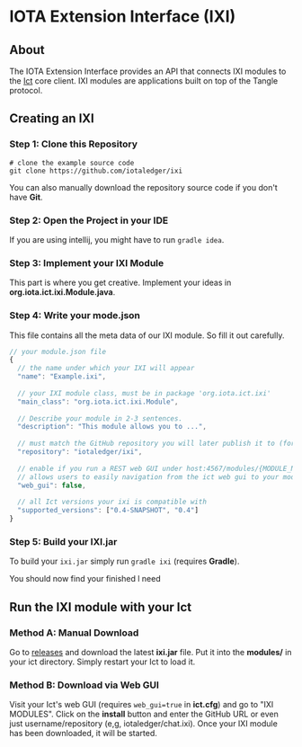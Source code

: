 # IOTA Extension Interface (IXI)

## About

The IOTA Extension Interface provides an API that connects IXI modules to the [Ict](https://github.com/iotaledger/ict) core client.
IXI modules are applications built on top of the Tangle protocol.

## Creating an IXI

### Step 1: Clone this Repository

```shell
# clone the example source code
git clone https://github.com/iotaledger/ixi
```

You can also manually download the repository source code if you don't have **Git**.

### Step 2: Open the Project in your IDE

If you are using intellij, you might have to run `gradle idea`.

### Step 3: Implement your IXI Module

This part is where you get creative. Implement your ideas in **org.iota.ict.ixi.Module.java**.

### Step 4: Write your mode.json

This file contains all the meta data of our IXI module. So fill it out carefully.

```javascript
// your module.json file
{
  // the name under which your IXI will appear
  "name": "Example.ixi",
  
  // your IXI module class, must be in package 'org.iota.ict.ixi'
  "main_class": "org.iota.ict.ixi.Module",
  
  // Describe your module in 2-3 sentences.
  "description": "This module allows you to ...",
  
  // must match the GitHub repository you will later publish it to (format: username/repository)
  "repository": "iotaledger/ixi",
  
  // enable if you run a REST web GUI under host:4567/modules/{MODULE_NAME}
  // allows users to easily navigation from the ict web gui to your module's custom gui
  "web_gui": false,
  
  // all Ict versions your ixi is compatible with
  "supported_versions": ["0.4-SNAPSHOT", "0.4"]
}
```

### Step 5: Build your IXI.jar

To build your `ixi.jar` simply run `gradle ixi` (requires **Gradle**).

You should now find your finished l need

## Run the IXI module with your Ict

### Method A: Manual Download

Go to [releases](./releases) and download the latest **ixi.jar** file. Put it into the **modules/**
in your ict directory. Simply restart your Ict to load it.

### Method B: Download via Web GUI

Visit your Ict's web GUI (requires `web_gui=true` in **ict.cfg**) and go to "IXI MODULES". Click on the
**install** button and enter the GitHub URL or even just username/repository (e,g, iotaledger/chat.ixi).
Once your IXI module has been downloaded, it will be started.